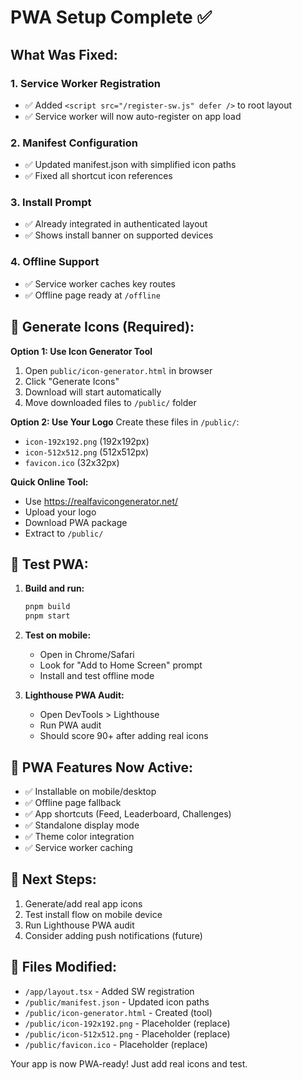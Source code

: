 # PWA Setup Complete ✅

## What Was Fixed:

### 1. Service Worker Registration
- ✅ Added `<script src="/register-sw.js" defer />` to root layout
- ✅ Service worker will now auto-register on app load

### 2. Manifest Configuration
- ✅ Updated manifest.json with simplified icon paths
- ✅ Fixed all shortcut icon references

### 3. Install Prompt
- ✅ Already integrated in authenticated layout
- ✅ Shows install banner on supported devices

### 4. Offline Support
- ✅ Service worker caches key routes
- ✅ Offline page ready at `/offline`

## 🎨 Generate Icons (Required):

**Option 1: Use Icon Generator Tool**
1. Open `public/icon-generator.html` in browser
2. Click "Generate Icons"
3. Download will start automatically
4. Move downloaded files to `/public/` folder

**Option 2: Use Your Logo**
Create these files in `/public/`:
- `icon-192x192.png` (192x192px)
- `icon-512x512.png` (512x512px)
- `favicon.ico` (32x32px)

**Quick Online Tool:**
- Use https://realfavicongenerator.net/
- Upload your logo
- Download PWA package
- Extract to `/public/`

## 🧪 Test PWA:

1. **Build and run:**
   ```bash
   pnpm build
   pnpm start
   ```

2. **Test on mobile:**
   - Open in Chrome/Safari
   - Look for "Add to Home Screen" prompt
   - Install and test offline mode

3. **Lighthouse PWA Audit:**
   - Open DevTools > Lighthouse
   - Run PWA audit
   - Should score 90+ after adding real icons

## 📱 PWA Features Now Active:

- ✅ Installable on mobile/desktop
- ✅ Offline page fallback
- ✅ App shortcuts (Feed, Leaderboard, Challenges)
- ✅ Standalone display mode
- ✅ Theme color integration
- ✅ Service worker caching

## 🚀 Next Steps:

1. Generate/add real app icons
2. Test install flow on mobile device
3. Run Lighthouse PWA audit
4. Consider adding push notifications (future)

## 📝 Files Modified:

- `/app/layout.tsx` - Added SW registration
- `/public/manifest.json` - Updated icon paths
- `/public/icon-generator.html` - Created (tool)
- `/public/icon-192x192.png` - Placeholder (replace)
- `/public/icon-512x512.png` - Placeholder (replace)
- `/public/favicon.ico` - Placeholder (replace)

Your app is now PWA-ready! Just add real icons and test.
